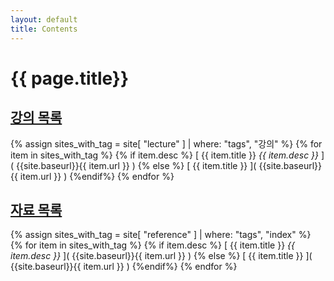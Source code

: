 ```yaml
---
layout: default
title: Contents
---
```



# {{ page.title}}


## [강의 목록]({{site.baseurl}}/lecture/index)

{% assign sites_with_tag = site[ "lecture" ] | where: "tags", "강의" %}
{% for item in sites_with_tag %}
{% if item.desc %}
  [ {{ item.title }} _{{ item.desc }}_ ]( {{site.baseurl}}{{ item.url }} )
{% else %}
  [ {{ item.title }} ]( {{site.baseurl}}{{ item.url }} )
{%endif%}
{% endfor %}


## [자료 목록]({{site.baseurl}}/reference/index)

{% assign sites_with_tag = site[ "reference" ] | where: "tags", "index" %}
{% for item in sites_with_tag %}
{% if item.desc %}
  [ {{ item.title }} _{{ item.desc }}_ ]( {{site.baseurl}}{{ item.url }} )
{% else %}
  [ {{ item.title }} ]( {{site.baseurl}}{{ item.url }} )
{%endif%}
{% endfor %}
